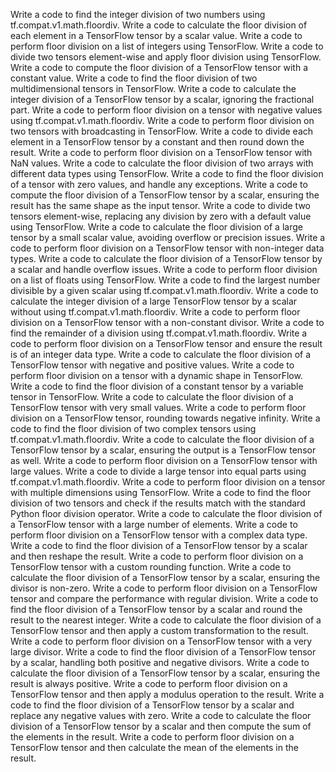 Write a code to find the integer division of two numbers using tf.compat.v1.math.floordiv.
Write a code to calculate the floor division of each element in a TensorFlow tensor by a scalar value.
Write a code to perform floor division on a list of integers using TensorFlow.
Write a code to divide two tensors element-wise and apply floor division using TensorFlow.
Write a code to compute the floor division of a TensorFlow tensor with a constant value.
Write a code to find the floor division of two multidimensional tensors in TensorFlow.
Write a code to calculate the integer division of a TensorFlow tensor by a scalar, ignoring the fractional part.
Write a code to perform floor division on a tensor with negative values using tf.compat.v1.math.floordiv.
Write a code to perform floor division on two tensors with broadcasting in TensorFlow.
Write a code to divide each element in a TensorFlow tensor by a constant and then round down the result.
Write a code to perform floor division on a TensorFlow tensor with NaN values.
Write a code to calculate the floor division of two arrays with different data types using TensorFlow.
Write a code to find the floor division of a tensor with zero values, and handle any exceptions.
Write a code to compute the floor division of a TensorFlow tensor by a scalar, ensuring the result has the same shape as the input tensor.
Write a code to divide two tensors element-wise, replacing any division by zero with a default value using TensorFlow.
Write a code to calculate the floor division of a large tensor by a small scalar value, avoiding overflow or precision issues.
Write a code to perform floor division on a TensorFlow tensor with non-integer data types.
Write a code to calculate the floor division of a TensorFlow tensor by a scalar and handle overflow issues.
Write a code to perform floor division on a list of floats using TensorFlow.
Write a code to find the largest number divisible by a given scalar using tf.compat.v1.math.floordiv.
Write a code to calculate the integer division of a large TensorFlow tensor by a scalar without using tf.compat.v1.math.floordiv.
Write a code to perform floor division on a TensorFlow tensor with a non-constant divisor.
Write a code to find the remainder of a division using tf.compat.v1.math.floordiv.
Write a code to perform floor division on a TensorFlow tensor and ensure the result is of an integer data type.
Write a code to calculate the floor division of a TensorFlow tensor with negative and positive values.
Write a code to perform floor division on a tensor with a dynamic shape in TensorFlow.
Write a code to find the floor division of a constant tensor by a variable tensor in TensorFlow.
Write a code to calculate the floor division of a TensorFlow tensor with very small values.
Write a code to perform floor division on a TensorFlow tensor, rounding towards negative infinity.
Write a code to find the floor division of two complex tensors using tf.compat.v1.math.floordiv.
Write a code to calculate the floor division of a TensorFlow tensor by a scalar, ensuring the output is a TensorFlow tensor as well.
Write a code to perform floor division on a TensorFlow tensor with large values.
Write a code to divide a large tensor into equal parts using tf.compat.v1.math.floordiv.
Write a code to perform floor division on a tensor with multiple dimensions using TensorFlow.
Write a code to find the floor division of two tensors and check if the results match with the standard Python floor division operator.
Write a code to calculate the floor division of a TensorFlow tensor with a large number of elements.
Write a code to perform floor division on a TensorFlow tensor with a complex data type.
Write a code to find the floor division of a TensorFlow tensor by a scalar and then reshape the result.
Write a code to perform floor division on a TensorFlow tensor with a custom rounding function.
Write a code to calculate the floor division of a TensorFlow tensor by a scalar, ensuring the divisor is non-zero.
Write a code to perform floor division on a TensorFlow tensor and compare the performance with regular division.
Write a code to find the floor division of a TensorFlow tensor by a scalar and round the result to the nearest integer.
Write a code to calculate the floor division of a TensorFlow tensor and then apply a custom transformation to the result.
Write a code to perform floor division on a TensorFlow tensor with a very large divisor.
Write a code to find the floor division of a TensorFlow tensor by a scalar, handling both positive and negative divisors.
Write a code to calculate the floor division of a TensorFlow tensor by a scalar, ensuring the result is always positive.
Write a code to perform floor division on a TensorFlow tensor and then apply a modulus operation to the result.
Write a code to find the floor division of a TensorFlow tensor by a scalar and replace any negative values with zero.
Write a code to calculate the floor division of a TensorFlow tensor by a scalar and then compute the sum of the elements in the result.
Write a code to perform floor division on a TensorFlow tensor and then calculate the mean of the elements in the result.